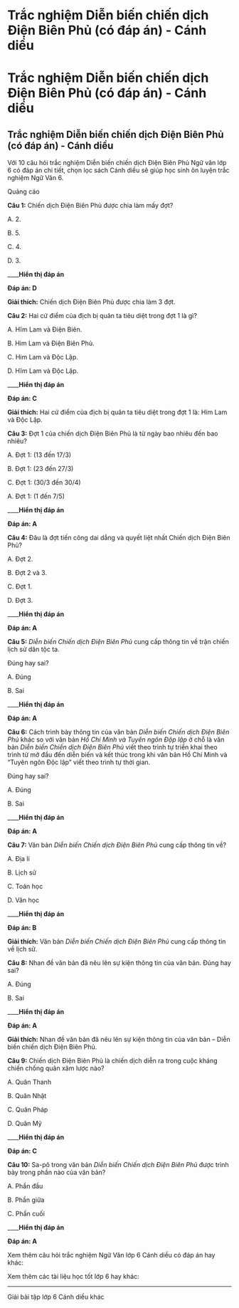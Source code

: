 # Trắc nghiệm Diễn biến chiến dịch Điện Biên Phủ (có đáp án) - Cánh diều

# Trắc nghiệm Diễn biến chiến dịch Điện Biên Phủ (có đáp án) - Cánh diều

## Trắc nghiệm Diễn biến chiến dịch Điện Biên Phủ (có đáp án) - Cánh diều

Với 10 câu hỏi trắc nghiệm Diễn biến chiến dịch Điện Biên Phủ Ngữ văn lớp 6 có đáp án chi tiết, chọn lọc sách Cánh diều sẽ giúp học sinh ôn luyện trắc nghiệm Ngữ Văn 6.

Quảng cáo

**Câu 1:** Chiến dịch Điện Biên Phủ được chia làm mấy đợt?

A. 2.

B. 5.

C. 4.

D. 3.

____**Hiển thị đáp án**

**Đáp án: D**

**Giải thích:** Chiến dịch Điện Biên Phủ được chia làm 3 đợt.

**Câu 2:** Hai cứ điểm của địch bị quân ta tiêu diệt trong đợt 1 là gì?

A. Hĩm Lam và Điện Biên.

B. Him Lam và Điện Biên Phủ.

C. Him Lam và Độc Lập.

D. Hĩm Lam và Độc Lập.

____**Hiển thị đáp án**

**Đáp án: C**

**Giải thích:** Hai cứ điểm của địch bị quân ta tiêu diệt trong đợt 1 là: Him Lam và Độc Lập.

**Câu 3:** Đợt 1 của chiến dịch Điện Biên Phủ là từ ngày bao nhiêu đến bao nhiêu?

A. Đợt 1: (13 đến 17/3)

B. Đợt 1: (23 đến 27/3)

C. Đợt 1: (30/3 đến 30/4)

A. Đợt 1: (1 đến 7/5)

____**Hiển thị đáp án**

**Đáp án: A**

**Câu 4:** Đâu là đợt tiến công dai dẳng và quyết liệt nhất Chiến dịch Điện Biên Phủ? 

A. Đợt 2.

B. Đợt 2 và 3.

C. Đợt 1.

D. Đợt 3.

____**Hiển thị đáp án**

**Đáp án: A**

**Câu 5:**  _Diễn biến Chiến dịch Điện Biên Phủ_ cung cấp thông tin về trận chiến lịch sử dân tộc ta.

Đúng hay sai?

A. Đúng

B. Sai

____**Hiển thị đáp án**

**Đáp án: A**

**Câu 6:** Cách trình bày thông tin của văn bản  _Diễn biến Chiến dịch Điện Biên Phủ_ khác so với văn bản  _Hồ Chí Minh và Tuyên ngôn Độp lập_ ở chỗ là văn bản  _Diễn biến Chiến dịch Điện Biên Phủ_ viết theo trình tự triển khai theo trình từ mở đầu đến diễn biến và kết thúc trong khi văn bản Hồ Chí Minh và “Tuyên ngôn Độc lập” viết theo trình tự thời gian. 

Đúng hay sai?

A. Đúng

B. Sai

____**Hiển thị đáp án**

**Đáp án: A**

**Câu 7:** Văn bản  _Diễn biến Chiến dịch Điện Biên Phủ_ cung cấp thông tin về?

A. Địa lí

B. Lịch sử

C. Toán học

D. Văn học

____**Hiển thị đáp án**

**Đáp án: B**

**Giải thích:** Văn bản  _Diễn biến Chiến dịch Điện Biên Phủ_ cung cấp thông tin về lịch sử.

**Câu 8:** Nhan đề văn bản đã nêu lên sự kiện thông tin của văn bản. Đúng hay sai?

A. Đúng

B. Sai

____**Hiển thị đáp án**

**Đáp án: A**

**Giải thích:** Nhan đề văn bản đã nêu lên sự kiện thông tin của văn bản – Diễn biến chiến dịch Điện Biên Phủ.

**Câu 9:** Chiến dịch Điện Biên Phủ là chiến dịch diễn ra trong cuộc kháng chiến chống quân xâm lược nào?

A. Quân Thanh

B. Quân Nhật

C. Quân Pháp

D. Quân Mỹ

____**Hiển thị đáp án**

**Đáp án: C**

**Câu 10:** Sa-pô trong văn bản  _Diễn biến Chiến dịch Điện Biên Phủ_ được trình bày trong phần nào của văn bản?

A. Phần đầu

B. Phần giữa

C. Phần cuối

____**Hiển thị đáp án**

**Đáp án: A**

Xem thêm câu hỏi trắc nghiệm Ngữ Văn lớp 6 Cánh diều có đáp án hay khác:

Xem thêm các tài liệu học tốt lớp 6 hay khác:

* * *

Giải bài tập lớp 6 Cánh diều khác
